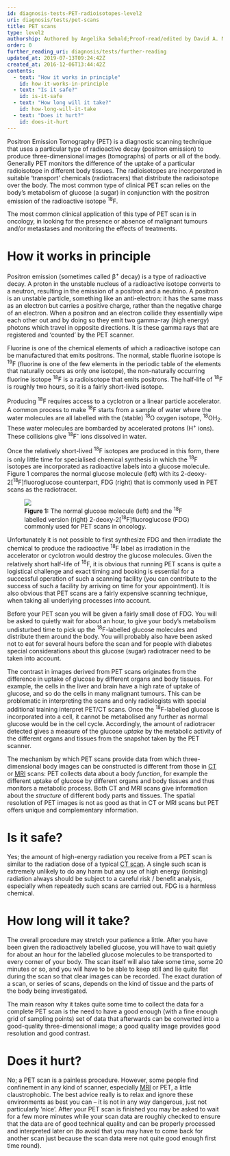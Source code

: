 ```yaml
---
id: diagnosis-tests-PET-radioisotopes-level2
uri: diagnosis/tests/pet-scans
title: PET scans
type: level2
authorship: Authored by Angelika Sebald;Proof-read/edited by David A. Mitchell
order: 0
further_reading_uri: diagnosis/tests/further-reading
updated_at: 2019-07-13T09:24:42Z
created_at: 2016-12-06T13:44:42Z
contents:
  - text: "How it works in principle"
    id: how-it-works-in-principle
  - text: "Is it safe?"
    id: is-it-safe
  - text: "How long will it take?"
    id: how-long-will-it-take
  - text: "Does it hurt?"
    id: does-it-hurt
---
```


<p>Positron Emission Tomography (PET) is a diagnostic scanning technique
    that uses a particular type of radioactive decay (positron
    emission) to produce three-dimensional images (tomographs)
    of parts or all of the body. Generally PET monitors the difference
    of the uptake of a particular radioisotope in different body
    tissues. The radioisotopes are incorporated in suitable ‘transport’
    chemicals (radiotracers) that distribute the radioisotope
    over the body. The most common type of clinical PET scan
    relies on the body’s metabolism of glucose (a sugar) in conjunction
    with the positron emission of the radioactive isotope <sup>18</sup>F.</p>
<p>The most common clinical application of this type of PET scan
    is in oncology, in looking for the presence or absence of
    malignant tumours and/or metastases and monitoring the effects
    of treatments.</p>
<h1 id="how-it-works-in-principle">How it works in principle</h1>
<p>Positron emission (sometimes called β<sup>+</sup> decay) is a
    type of radioactive decay. A proton in the unstable nucleus
    of a radioactive isotope converts to a neutron, resulting
    in the emission of a positron and a neutrino. A positron
    is an unstable particle, something like an anti-electron:
    it has the same mass as an electron but carries a positive
    charge, rather than the negative charge of an electron. When
    a positron and an electron collide they essentially wipe
    each other out and by doing so they emit two gamma-ray (high
    energy) photons which travel in opposite directions. It is
    these gamma rays that are registered and ‘counted’ by the
    PET scanner.</p>
<p>Fluorine is one of the chemical elements of which a radioactive
    isotope can be manufactured that emits positrons. The normal,
    stable fluorine isotope is <sup>19</sup>F (fluorine is one
    of the few elements in the periodic table of the elements
    that naturally occurs as only one isotope), the non-naturally
    occurring fluorine isotope <sup>18</sup>F is a radioisotope
    that emits positrons. The half-life of <sup>18</sup>F is
    roughly two hours, so it is a fairly short-lived isotope.</p>
<p>Producing <sup>18</sup>F requires access to a cyclotron or a
    linear particle accelerator. A common process to make <sup>18</sup>F
    starts from a sample of water where the water molecules are
    all labelled with the (stable) <sup>18</sup>O oxygen isotope,
    <sup>18</sup>OH<sub>2</sub>. These water molecules are bombarded
    by accelerated protons (H<sup>+</sup> ions). These collisions
    give <sup>18</sup>F<sup>-</sup> ions dissolved in water.</p>
<p>Once the relatively short-lived <sup>18</sup>F isotopes are produced
    in this form, there is only little time for specialised chemical
    synthesis in which the <sup>18</sup>F isotopes are incorporated
    as radioactive labels into a glucose molecule. Figure 1 compares
    the normal glucose molecule (left) with its 2-deoxy-2[<sup>18</sup>F]fluoroglucose
    counterpart, FDG (right) that is commonly used in PET scans
    as the radiotracer.</p>
<figure><img src="/diagnosis/tests/pet/more-info/figure1.png">
    <figcaption><strong>Figure 1:</strong> The normal glucose molecule (left)
        and the <sup>18</sup>F labelled version (right) 2-deoxy-2[<sup>18</sup>F]fluoroglucose
        (FDG) commonly used for PET scans in oncology.</figcaption>
</figure>
<p>Unfortunately it is not possible to first synthesize FDG and
    then irradiate the chemical to produce the radioactive <sup>18</sup>F
    label as irradiation in the accelerator or cyclotron would
    destroy the glucose molecules. Given the relatively short
    half-life of <sup>18</sup>F, it is obvious that running PET
    scans is quite a logistical challenge and exact timing and
    booking is essential for a successful operation of such a
    scanning facility (you can contribute to the success of such
    a facility by arriving on time for your appointment). It
    is also obvious that PET scans are a fairly expensive scanning
    technique, when taking all underlying processes into account.</p>
<p>Before your PET scan you will be given a fairly small dose of
    FDG. You will be asked to quietly wait for about an hour,
    to give your body’s metabolism undisturbed time to pick up
    the <sup>18</sup>F-labelled glucose molecules and distribute
    them around the body. You will probably also have been asked
    not to eat for several hours before the scan and for people
    with diabetes special considerations about this glucose (sugar)
    radiotracer need to be taken into account.</p>
<p>The contrast in images derived from PET scans originates from
    the difference in uptake of glucose by different organs and
    body tissues. For example, the cells in the liver and brain
    have a high rate of uptake of glucose, and so do the cells
    in many malignant tumours. This can be problematic in interpreting
    the scans and only radiologists with special additional training
    interpret PET/CT scans. Once the <sup>18</sup>F-labelled
    glucose is incorporated into a cell, it cannot be metabolised
    any further as normal glucose would be in the cell cycle.
    Accordingly, the amount of radiotracer detected gives a measure
    of the glucose <em>uptake</em> by the metabolic activity
    of the different organs and tissues from the snapshot taken
    by the PET scanner.</p>
<p>The mechanism by which PET scans provide data from which three-dimensional
    body images can be constructed is different from those in
    <a href="/diagnosis/tests/ct-scans">CT</a> or <a href="/diagnosis/tests/mri">MRI</a>    scans: PET collects data about a body <em>function</em>,
    for example the different uptake of glucose by different
    organs and body tissues and thus monitors a metabolic process.
    Both CT and MRI scans give information about the <em>structure</em>    of different body parts and tissues. The spatial resolution
    of PET images is not as good as that in CT or MRI scans but
    PET offers unique and complementary information.</p>
<h1 id="is-it-safe">Is it safe?</h1>
<p>Yes; the amount of high-energy radiation you receive from a PET
    scan is similar to the radiation dose of a typical <a href="/diagnosis/tests/ct-scans">CT scan</a>.
    A single such scan is extremely unlikely to do any harm but
    any use of high energy (ionising) radiation always should
    be subject to a careful risk / benefit analysis, especially
    when repeatedly such scans are carried out. FDG is a harmless
    chemical.</p>
<h1 id="how-long-will-it-take">How long will it take?</h1>
<p>The overall procedure may stretch your patience a little. After
    you have been given the radioactively labelled glucose, you
    will have to wait quietly for about an hour for the labelled
    glucose molecules to be transported to every corner of your
    body. The scan itself will also take some time, some 20 minutes
    or so, and you will have to be able to keep still and lie
    quite flat during the scan so that clear images can be recorded.
    The exact duration of a scan, or series of scans, depends
    on the kind of tissue and the parts of the body being investigated.</p>
<p>The main reason why it takes quite some time to collect the data
    for a complete PET scan is the need to have a good enough
    (with a fine enough grid of sampling points) set of data
    that afterwards can be converted into a good-quality three-dimensional
    image; a good quality image provides good resolution and
    good contrast.</p>
<h1 id="does-it-hurt">Does it hurt?</h1>
<p>No; a PET scan is a painless procedure. However, some people
    find confinement in any kind of scanner, especially <a href="/diagnosis/tests/mri">MRI</a>    or PET, a little claustrophobic. The best advice really is
    to relax and ignore these environments as best you can –
    it is not in any way dangerous, just not particularly ‘nice’.
    After your PET scan is finished you may be asked to wait
    for a few more minutes while your scan data are roughly checked
    to ensure that the data are of good technical quality and
    can be properly processed and interpreted later on (to avoid
    that you may have to come back for another scan just because
    the scan data were not quite good enough first time round).</p>
